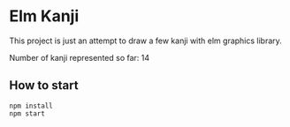 # Elm Kanji

This project is just an attempt to draw a few kanji with elm graphics library.

Number of kanji represented so far: 14

## How to start

```
npm install
npm start
```
